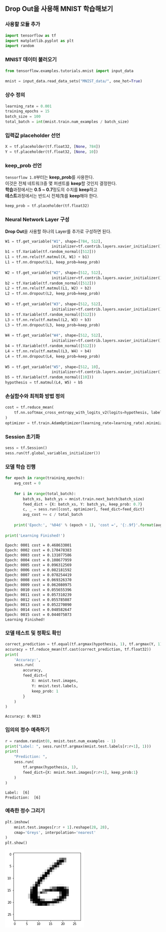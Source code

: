 
## Drop Out을 사용해 MNIST 학습해보기

### 사용할 모듈 추가


```python
import tensorflow as tf
import matplotlib.pyplot as plt
import random
```



### MNIST 데이터 불러오기


```python
from tensorflow.examples.tutorials.mnist import input_data

mnist = input_data.read_data_sets("MNIST_data/", one_hot=True)
```


### 상수 정의


```python
learning_rate = 0.001
training_epochs = 15
batch_size = 100
total_batch = int(mnist.train.num_examples / batch_size)
```

### 입력값 placeholder 선언


```python
X = tf.placeholder(tf.float32, [None, 784])
Y = tf.placeholder(tf.float32, [None, 10])
```

### keep_prob 선언
`tensorflow 1.0`부터는 **keep_prob**를 사용한다.<br/>
이것은 전체 네트워크중 몇 퍼센트를 **keep**할 것인지 결정한다.<br/>
**학습**과정에서는 **0.5 ~ 0.7**정도의 수치를 **keep**하고<br/>
**테스트**과정에서는 반드시 전체(**1**)를 **keep**해야 한다.<br/>


```python
keep_prob = tf.placeholder(tf.float32)
```

### Neural Network Layer 구성
**Drop Out**을 사용할 하나의 Layer를 추가로 구성하면 된다.<br/>


```python
W1 = tf.get_variable("W1", shape=[784, 512],
                     initializer=tf.contrib.layers.xavier_initializer())
b1 = tf.Variable(tf.random_normal([512]))
L1 = tf.nn.relu(tf.matmul(X, W1) + b1)
L1 = tf.nn.dropout(L1, keep_prob=keep_prob)

W2 = tf.get_variable("W2", shape=[512, 512],
                     initializer=tf.contrib.layers.xavier_initializer())
b2 = tf.Variable(tf.random_normal([512]))
L2 = tf.nn.relu(tf.matmul(L1, W2) + b2)
L2 = tf.nn.dropout(L2, keep_prob=keep_prob)

W3 = tf.get_variable("W3", shape=[512, 512],
                     initializer=tf.contrib.layers.xavier_initializer())
b3 = tf.Variable(tf.random_normal([512]))
L3 = tf.nn.relu(tf.matmul(L2, W3) + b3)
L3 = tf.nn.dropout(L3, keep_prob=keep_prob)

W4 = tf.get_variable("W4", shape=[512, 512],
                     initializer=tf.contrib.layers.xavier_initializer())
b4 = tf.Variable(tf.random_normal([512]))
L4 = tf.nn.relu(tf.matmul(L3, W4) + b4)
L4 = tf.nn.dropout(L4, keep_prob=keep_prob)

W5 = tf.get_variable("W5", shape=[512, 10],
                     initializer=tf.contrib.layers.xavier_initializer())
b5 = tf.Variable(tf.random_normal([10]))
hypothesis = tf.matmul(L4, W5) + b5
```

### 손실함수와 최적화 방법 정의


```python
cost = tf.reduce_mean(
    tf.nn.softmax_cross_entropy_with_logits_v2(logits=hypothesis, labels=Y)
)
optimizer = tf.train.AdamOptimizer(learning_rate=learning_rate).minimize(cost)
```

### Session 초기화


```python
sess = tf.Session()
sess.run(tf.global_variables_initializer())
```

### 모델 학습 진행


```python
for epoch in range(training_epochs):
    avg_cost = 0

    for i in range(total_batch):
        batch_xs, batch_ys = mnist.train.next_batch(batch_size)
        feed_dict = {X: batch_xs, Y: batch_ys, keep_prob: 0.7}
        c, _ = sess.run([cost, optimizer], feed_dict=feed_dict)
        avg_cost += c / total_batch

    print('Epoch:', '%04d' % (epoch + 1), 'cost =', '{:.9f}'.format(avg_cost))

print('Learning Finished!')
```

    Epoch: 0001 cost = 0.468633001
    Epoch: 0002 cost = 0.170478383
    Epoch: 0003 cost = 0.131077586
    Epoch: 0004 cost = 0.108677959
    Epoch: 0005 cost = 0.096312569
    Epoch: 0006 cost = 0.082181592
    Epoch: 0007 cost = 0.078254419
    Epoch: 0008 cost = 0.069326370
    Epoch: 0009 cost = 0.062080975
    Epoch: 0010 cost = 0.055655396
    Epoch: 0011 cost = 0.057310239
    Epoch: 0012 cost = 0.055785087
    Epoch: 0013 cost = 0.052270090
    Epoch: 0014 cost = 0.048582647
    Epoch: 0015 cost = 0.044075073
    Learning Finished!


### 모델 테스트 및 정확도 확인


```python
correct_prediction = tf.equal(tf.argmax(hypothesis, 1), tf.argmax(Y, 1))
accuracy = tf.reduce_mean(tf.cast(correct_prediction, tf.float32))
print(
    'Accuracy:', 
    sess.run(
        accuracy, 
        feed_dict={
            X: mnist.test.images, 
            Y: mnist.test.labels, 
            keep_prob: 1
        }
    )
)
```

    Accuracy: 0.9813


### 임의의 정수 예측하기


```python
r = random.randint(0, mnist.test.num_examples - 1)
print("Label: ", sess.run(tf.argmax(mnist.test.labels[r:r+1], 1)))
print(
    "Prediction: ", 
    sess.run(
        tf.argmax(hypothesis, 1), 
        feed_dict={X: mnist.test.images[r:r+1], keep_prob:1}
    )
)
```

    Label:  [6]
    Prediction:  [6]


### 예측한 정수 그리기


```python
plt.imshow(
    mnist.test.images[r:r + 1].reshape(28, 28), 
    cmap='Greys', interpolation='nearest'
)
plt.show()
```


![png](12.png)
